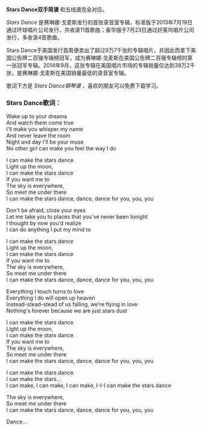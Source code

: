 

**Stars Dance双手简谱** 和五线谱完全对应。

_Stars Dance_
是赛琳娜·戈麦斯发行的首张录音室专辑，标准版于2013年7月19日通过环球唱片公司发行，共收录11首歌曲；豪华版于7月23日通过好莱坞唱片公司发行，多收录4首歌曲。

Stars
Dance于美国发行首周便卖出了超过9万7千张的专辑唱片，并因此而拿下美国公告牌二百强专辑榜冠军，成为赛琳娜·戈麦斯在美国公告牌二百强专辑榜的第一张冠军专辑。2014年9月，这张专辑在美国唱片市场的专辑销量仅达到38万2千张，是赛琳娜·戈麦斯在美国销量最低的录音室专辑。

歌词下方是 _Stars Dance钢琴谱_ ，喜欢的朋友可以免费下载学习。

### Stars Dance歌词：

Wake up to your dreams  
And watch them come true  
I'll make you whisper my name  
And never leave the room  
Night and day I'll be your muse  
No other girl can make you feel the way I do

I can make the stars dance  
Light up the moon,  
I can make the stars dance  
If you want me to  
The sky is everywhere,  
So meet me under there  
I can make the stars dance, dance, dance for you, you, you

Don't be afraid, close your eyes  
Let me take you to places that you've never been tonight  
I thought by now you'd realize  
I can do anything I put my mind to

I can make the stars dance  
Light up the moon,  
I can make the stars dance  
If you want me to  
The sky is everywhere,  
So meet me under there  
I can make the stars dance, dance, dance for you, you, you

Everything I touch turns to love  
Everything I do will open up heaven  
Instead-stead-stead of us falling, we're flying in love  
Nothing's forever because we are just stars dust

I can make the stars dance  
Light up the moon,  
I can make the stars dance  
If you want me to  
The sky is everywhere,  
So meet me under there  
I can make the stars dance, dance, dance for you, you, you

I can make the stars dance  
I can make the stars...  
I can make, I can make, I can make, I-I-I can make the stars dance

The sky is everywhere,  
So meet me under there  
I can make the stars dance, dance, dance for you, you, you

Dance...

